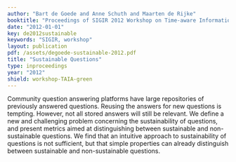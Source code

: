 ```yaml
---
author: "Bart de Goede and Anne Schuth and Maarten de Rijke"
booktitle: "Proceedings of SIGIR 2012 Workshop on Time-aware Information Access"
date: "2012-01-01"
key: de2012sustainable
keywords: "SIGIR, workshop"
layout: publication
pdf: /assets/degoede-sustainable-2012.pdf
title: "Sustainable Questions"
type: inproceedings
year: "2012"
shield: workshop-TAIA-green
---
```


Community question answering platforms have large repositories of previously answered questions. Reusing the answers for
new questions is tempting. However, not all stored answers will still be relevant. We define a new and challenging
problem concerning the sustainability of questions, and present metrics aimed at distinguishing between sustainable and
non-sustainable questions. We find that an intuitive approach to sustainability of questions is not sufficient, but that
simple properties can already distinguish between sustainable and non-sustainable questions.
